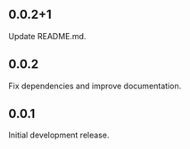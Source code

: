 ## 0.0.2+1

Update README.md.

## 0.0.2

Fix dependencies and improve documentation.

## 0.0.1

Initial development release.
